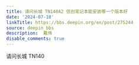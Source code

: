 ```yaml
---
title: 请问长城 TN140A2 信创笔记本能安装哪一个版本好
date: '2024-07-18'
linkTitle: https://bbs.deepin.org/en/post/275244
source: deepin_bbs
description:  戴伟 
disable_comments: true
---
```

请问长城 TN140
